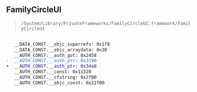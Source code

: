 ## FamilyCircleUI

> `/System/Library/PrivateFrameworks/FamilyCircleUI.framework/FamilyCircleUI`

```diff

   __DATA_CONST.__objc_superrefs: 0x1f8
   __DATA_CONST.__objc_arraydata: 0x30
   __AUTH_CONST.__auth_got: 0x2458
-  __AUTH_CONST.__auth_ptr: 0x3190
+  __AUTH_CONST.__auth_ptr: 0x34a8
   __AUTH_CONST.__const: 0x11320
   __AUTH_CONST.__cfstring: 0x2f80
   __AUTH_CONST.__objc_const: 0x22f00

```
